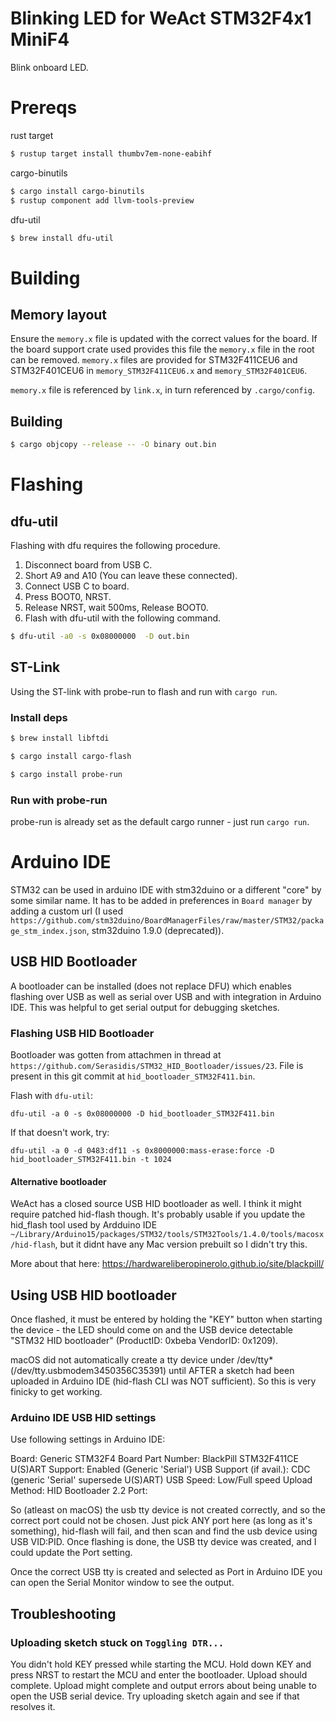 # Blinking LED for WeAct STM32F4x1 MiniF4 

Blink onboard LED.

# Prereqs
 
rust target

```sh
$ rustup target install thumbv7em-none-eabihf
```

cargo-binutils

```sh
$ cargo install cargo-binutils
$ rustup component add llvm-tools-preview
```

dfu-util

```sh
$ brew install dfu-util
```

# Building

## Memory layout

Ensure the `memory.x` file is updated with the correct values for the board.
If the board support crate used provides this file the `memory.x` file in the root can be removed.
`memory.x` files are provided for STM32F411CEU6 and STM32F401CEU6 in `memory_STM32F411CEU6.x` and `memory_STM32F401CEU6`.

`memory.x` file is referenced by `link.x`, in turn referenced by `.cargo/config`.

## Building

```sh
$ cargo objcopy --release -- -O binary out.bin
```

# Flashing

## dfu-util

Flashing with dfu requires the following procedure.
1. Disconnect board from USB C.
2. Short A9 and A10 (You can leave these connected).
3. Connect USB C to board.
4. Press BOOT0, NRST.
5. Release NRST, wait 500ms, Release BOOT0.
6. Flash with dfu-util with the following command.

```sh
$ dfu-util -a0 -s 0x08000000  -D out.bin
```

## ST-Link

Using the ST-link with probe-run to flash and run with `cargo run`.

### Install deps

```sh
$ brew install libftdi
```

```sh
$ cargo install cargo-flash
```

```sh
$ cargo install probe-run
```

### Run with probe-run

probe-run is already set as the default cargo runner - just run `cargo run`.


# Arduino IDE

STM32 can be used in arduino IDE with stm32duino or a different "core" by some similar name.
It has to be added in preferences in `Board manager` by adding a custom url (I used `https://github.com/stm32duino/BoardManagerFiles/raw/master/STM32/package_stm_index.json`, stm32duino 1.9.0 (deprecated)).

## USB HID Bootloader

A bootloader can be installed (does not replace DFU) which enables flashing over USB as well as serial over USB and with integration in Arduino IDE.
This was helpful to get serial output for debugging sketches.

### Flashing USB HID Bootloader

Bootloader was gotten from attachmen in thread at `https://github.com/Serasidis/STM32_HID_Bootloader/issues/23`.
File is present in this git commit at `hid_bootloader_STM32F411.bin`.

Flash with `dfu-util`:

`dfu-util -a 0 -s 0x08000000 -D hid_bootloader_STM32F411.bin`

If that doesn't work, try:

`dfu-util -a 0 -d 0483:df11 -s 0x8000000:mass-erase:force -D hid_bootloader_STM32F411.bin -t 1024`


#### Alternative bootloader

WeAct has a closed source USB HID bootloader as well. I think it might require patched hid-flash though.
It's probably usable if you update the hid_flash tool used by Ardduino IDE `~/Library/Arduino15/packages/STM32/tools/STM32Tools/1.4.0/tools/macosx/hid-flash`, but it didnt have any Mac version prebuilt so I didn't try this.

More about that here: https://hardwareliberopinerolo.github.io/site/blackpill/

## Using USB HID bootloader

Once flashed, it must be entered by holding the "KEY" button when starting the device - the LED should come on and the USB device detectable "STM32 HID bootloader" (ProductID:	0xbeba VendorID:	0x1209).

macOS did not automatically create a tty device under /dev/tty* (/dev/tty.usbmodem3450356C35391) until AFTER
a sketch had been uploaded in Arduino IDE (hid-flash CLI was NOT sufficient).
So this is very finicky to get working.

### Arduino IDE USB HID settings

Use following settings in Arduino IDE:

Board: Generic STM32F4
Board Part Number: BlackPill STM32F411CE
U(S)ART Support: Enabled (Generic 'Serial')
USB Support (if avail.): CDC (generic 'Serial' supersede U(S)ART)
USB Speed: Low/Full speed
Upload Method: HID Bootloader 2.2
Port: <See text below>

So (atleast on macOS) the usb tty device is not created correctly, and so the correct port could not be chosen.
Just pick ANY port here (as long as it's something), hid-flash will fail, and then scan and find the usb device using USB VID:PID. Once flashing is done, the USB tty device was created, and I could update the Port setting.

Once the correct USB tty is created and selected as Port in Arduino IDE you can open the Serial Monitor window to see the output.

## Troubleshooting

### Uploading sketch stuck on `Toggling DTR...`

You didn't hold KEY pressed while starting the MCU. Hold down KEY and press NRST to restart the MCU and enter the bootloader. Upload should complete.
Upload might complete and output errors about being unable to open the USB serial device.
Try uploading sketch again and see if that resolves it.